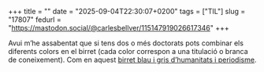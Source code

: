+++
title = ""
date = "2025-09-04T22:30:07+0200"
tags = ["TIL"]
slug = "17807"
fedurl = "https://mastodon.social/@carlesbellver/115147919026617346"
+++

Avui m’he assabentat que si tens dos o més doctorats pots combinar els diferents colors en el birret (cada color correspon a una titulació o branca de coneixement). Com en aquest [birret blau i gris d’humanitats i periodisme](https://tiendadetogas.com/tienda/birrete-academico/birrete-dos-doctorados-humanidades-y-periodismo/).
